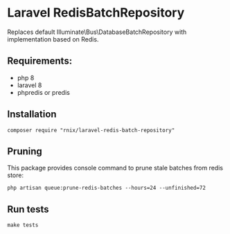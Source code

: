 # Laravel RedisBatchRepository

Replaces default Illuminate\Bus\DatabaseBatchRepository with implementation based on Redis.

## Requirements:

* php 8
* laravel 8
* phpredis or predis

## Installation

```
composer require "rnix/laravel-redis-batch-repository"
```

## Pruning

This package provides console command to prune stale batches
from redis store:
```
php artisan queue:prune-redis-batches --hours=24 --unfinished=72
```

## Run tests

```
make tests
```
